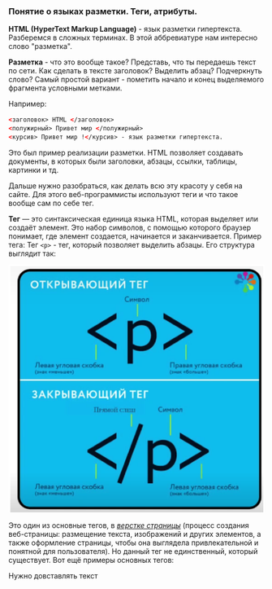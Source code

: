 ### Понятие о языках разметки. Теги, атрибуты.


**HTML (HyperText Markup Language)** - язык разметки гипертекста. Разберемся в сложных терминах. В этой аббревиатуре нам интересно слово "разметка".


**Разметка** - что это вообще такое? Представь, что ты передаешь текст по сети. Как сделать в тексте заголовок? Выделить абзац? Подчеркнуть слово? Самый простой вариант - пометить начало и конец выделяемого фрагмента условными метками. 

Например:
```html
<заголовок> HTML </заголовок>
<полужирный> Привет мир </полужирный> 
<курсив> Привет мир !</курсив> - язык разметки гипертекста.
```

Это был пример реализации разметки.
HTML позволяет создавать документы, в которых были заголовки, абзацы, ссылки, таблицы, картинки и тд.

Дальше нужно разобраться, как делать всю эту красоту у себя на сайте. Для этого веб-программисты используют теги и что такое вообще сам по себе тег.

**Тег** — это синтаксическая единица языка HTML, которая выделяет или создаёт элемент. Это набор символов, с помощью которого браузер понимает, где элемент создается, начинается и заканчивается. 
Пример тега:
Тег `<p>` - тег, который позволяет выделить абзацы. Его структура выглядит так:

![Наглядное представление тега](</course/module 1/lesson 1/media/img_tag.png>)

<!-- <img src="/src/modulesData/lessons/images/img-m2-l1-1.png" alt="Наглядное представление тега" style="max-width:200px" /> -->


Это один из основные тегов, в <u>*верстке страницы*</u> (процесс создания веб-страницы: размещение текста, изображений и других элементов, а также оформление страницы, чтобы она выглядела привлекательной и понятной для пользователя). Но данный тег не единственный, который существует.
Вот ещё примеры основных тегов:


Нужно довставлять текст 